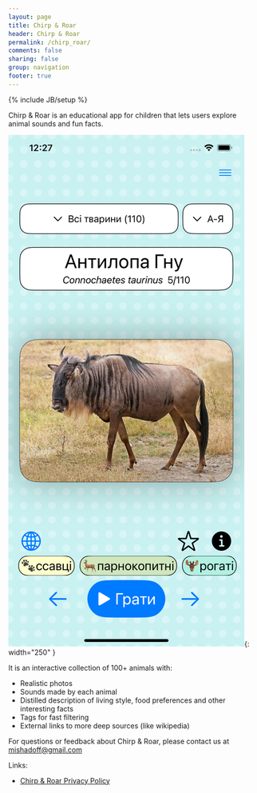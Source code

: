 ```yaml
---
layout: page
title: Chirp & Roar
header: Chirp & Roar
permalink: /chirp_roar/
comments: false
sharing: false
group: navigation
footer: true
---
```

{% include JB/setup %}

Chirp & Roar is an educational app for children that lets users explore animal sounds and fun facts.

![](/images/chirp_roar/screenshot1.png){: width="250" }

It is an interactive collection of 100+ animals with:

- Realistic photos
- Sounds made by each animal
- Distilled description of living style, food preferences and other interesting facts
- Tags for fast filtering
- External links to more deep sources (like wikipedia)

For questions or feedback about Chirp & Roar, please contact us at mishadoff@gmail.com

Links:
- [Chirp & Roar Privacy Policy](/chirp_roar/privacy_policy)